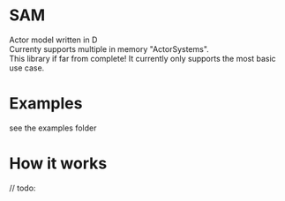 # SAM
Actor model written in D  
Currenty supports multiple in memory "ActorSystems".  
This library if far from complete! It currently only supports the most basic use case.

# Examples
see the examples folder

# How it works
// todo:
